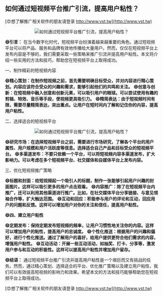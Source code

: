 ## **如何通过短视频平台推广引流，提高用户粘性？**

[😍想了解推广相关软件的朋友请登录 http://www.vst.tw](http://www.vst.tw)

 <center><img src="https://vst.tw/MP4/tuiguang/png/4.png" alt="如何通过短视频平台推广引流，提高用户粘性？"></center>

**😄引言：**
在当今数字化时代，短视频平台扮演着越来越重要的角色。通过短视频平台可以将产品、服务和品牌有效地传播给大量用户。然而，仅仅在短视频平台上发布内容是不够的，我们需要采取一些策略来推广引流并提高用户粘性。本文将介绍一些实用的方法和技巧，帮助您在短视频平台上取得成功。

一、制作精彩的短视频内容

**😄精心策划：在制作短视频之前，首先需要明确目标受众，并对内容进行精心策划。内容应该符合受众的兴趣和需求，能够引起他们的共鸣和关注。**
**😄创意与创新：在短视频中融入创意和创新元素，可以吸引用户的眼球。可以尝试使用有趣的剪辑、特效、音乐等手段，使视频更具吸引力。**
**😄精简表达：由于短视频时间有限，需要尽量精简表达，突出重点。让用户在短时间内了解和记住你的内容，提高用户粘性。**

二、选择适合的短视频平台

 <center><img src="https://vst.tw/MP4/tuiguang/png/5.png" alt="如何通过短视频平台推广引流，提高用户粘性？"></center>

**😄研究市场：在选择短视频平台之前，需要进行市场研究，了解各个平台的用户属性、用户规模和用户活跃度等信息。选择适合自己产品和目标受众的短视频平台。**
**😄多渠道发布：不要只依赖一个平台，可以将短视频内容多渠道发布，扩大影响力。可以考虑在多个短视频平台、社交媒体和自媒体平台上发布内容。**

三、优化短视频推广策略

**😄标题和封面：给短视频起一个吸引人的标题，制作一张能够引起用户兴趣的封面图片。这样可以吸引更多的用户点击观看。**
**😄内容推广：除了在短视频平台内推广，还可以利用其他渠道进行推广。比如，在社交媒体平台分享链接、与意见领袖合作等，扩大触达范围。**
**😄互动和回应：积极参与用户的评论和互动，回应用户的问题和反馈。这样可以增加用户对你的关注和信任，提高用户粘性。**

**😄四、建立用户粘性**

**😄定期发布：保持定期发布短视频的频率，让用户习惯性地关注你的内容。这样可以增加用户的粘性，提高用户的忠诚度。**
**😄个性化推送：根据用户的兴趣和偏好，进行个性化推送。通过了解用户的喜好，给用户提供更符合他们需求的内容，增强用户粘性。**
**😄互动活动：开展一些互动活动，如抽奖、打卡、分享等，激发用户参与和互动的积极性。这样可以提高用户粘性并增加用户留存。**

**😄结语：**
通过短视频平台推广引流并提高用户粘性是一个艰巨而又有挑战的任务。然而，通过精心策划、选择适合的平台、优化推广策略以及建立用户粘性，我们可以有效提高短视频的影响力和效果。希望本文的方法和技巧能够帮助您在短视频平台上取得成功。

[😍想了解推广相关软件的朋友请登录 http://www.vst.tw](http://www.vst.tw)



